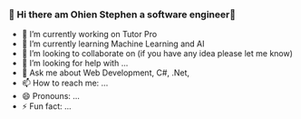 ### 👋 Hi there am Ohien Stephen a software engineer👋

<!--
**ohienstephen/ohienstephen** is a ✨ _special_ ✨ repository because its `README.md` (this file) appears on your GitHub profile.

Here are some ideas to get you started:
-->

- 🔭 I’m currently working on Tutor Pro
- 🌱 I’m currently learning Machine Learning and AI
- 👯 I’m looking to collaborate on (if you have any idea please let me know)
- 🤔 I’m looking for help with ...
- 💬 Ask me about Web Development, C#, .Net,
- 📫 How to reach me: ...
- 😄 Pronouns: ...
- ⚡ Fun fact: ...

